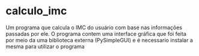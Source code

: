 # calculo_imc
Um programa que calcula o IMC do usuário com base nas informações passadas por ele.
O programa contem uma interface gráfica que foi feita por meio da uma biblioteca externa (PySimpleGUI) e é necessario instalar a mesma para utilizar o programa
